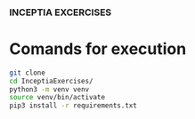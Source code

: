 ### INCEPTIA EXCERCISES



# Comands for execution

```sh
git clone
cd InceptiaExercises/
python3 -m venv venv
source venv/bin/activate
pip3 install -r requirements.txt
```